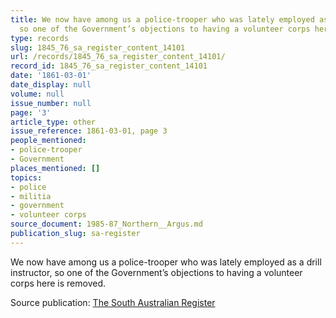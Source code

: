 ```yaml
---
title: We now have among us a police-trooper who was lately employed as a drill instructor,
  so one of the Government’s objections to having a volunteer corps here is removed.
type: records
slug: 1845_76_sa_register_content_14101
url: /records/1845_76_sa_register_content_14101/
record_id: 1845_76_sa_register_content_14101
date: '1861-03-01'
date_display: null
volume: null
issue_number: null
page: '3'
article_type: other
issue_reference: 1861-03-01, page 3
people_mentioned:
- police-trooper
- Government
places_mentioned: []
topics:
- police
- militia
- government
- volunteer corps
source_document: 1985-87_Northern__Argus.md
publication_slug: sa-register
---
```


We now have among us a police-trooper who was lately employed as a drill instructor, so one of the Government’s objections to having a volunteer corps here is removed.

Source publication: [The South Australian Register](/publications/sa-register/)

